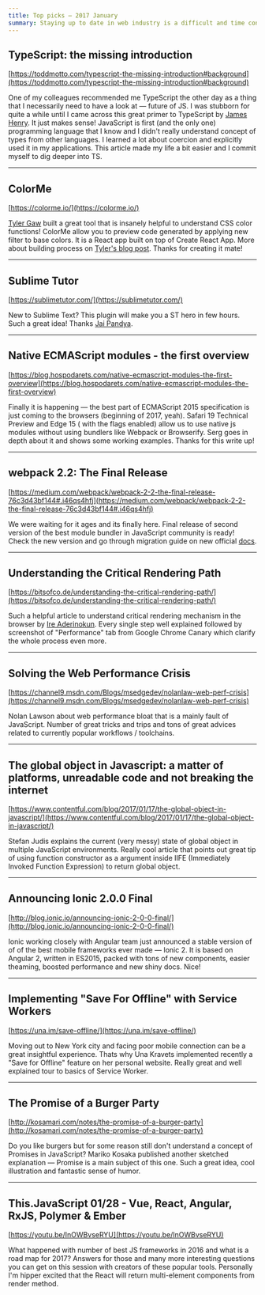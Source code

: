 ```yaml
---
title: Top picks — 2017 January
summary: Staying up to date in web industry is a difficult and time consuming task. I would like to share with you my top finds from the past month.
---
```


## TypeScript: the missing introduction

[https://toddmotto.com/typescript-the-missing-introduction#background](https://toddmotto.com/typescript-the-missing-introduction#background)

One of my colleagues recommended me TypeScript the other day as a thing that I necessarily need to have a look at — future of JS. I was stubborn for quite a while until I came across this great primer to TypeScript by [James Henry](https://twitter.com/MrJamesHenry). It just makes sense! JavaScript is first (and the only one) programming language that I know and I didn't really understand concept of types from other languages. I learned a lot about coercion and explicitly used it in my applications. This article made my life a bit easier and I commit myself to dig deeper into TS.

- - -

## ColorMe

[https://colorme.io/](https://colorme.io/)

[Tyler Gaw](https://twitter.com/tylergaw) built a great tool that is insanely helpful to understand CSS color functions! ColorMe allow you to preview code generated by applying new filter to base colors. It is a React app built on top of Create React App. More about building process on [Tyler's blog post](https://tylergaw.com/articles/introducing-colorme). Thanks for creating it mate!

- - -

## Sublime Tutor

[https://sublimetutor.com/](https://sublimetutor.com/)

New to Sublime Text? This plugin will make you a ST hero in few hours. Such a great idea! Thanks [Jai Pandya](https://twitter.com/jaipandya).

- - -

## Native ECMAScript modules - the first overview

[https://blog.hospodarets.com/native-ecmascript-modules-the-first-overview](https://blog.hospodarets.com/native-ecmascript-modules-the-first-overview)

Finally it is happening — the best part of ECMAScript 2015 specification is just coming to the browsers (beginning of 2017, yeah). Safari 19 Technical Preview and Edge 15 ( with the flags enabled) allow us to use native js modules without using bundlers like Webpack or Browserify. Serg goes in depth about it and shows some working examples. Thanks for this write up!

- - -

## webpack 2.2: The Final Release

[https://medium.com/webpack/webpack-2-2-the-final-release-76c3d43bf144#.i46qs4hfj](https://medium.com/webpack/webpack-2-2-the-final-release-76c3d43bf144#.i46qs4hfj)

We were waiting for it ages and its finally here. Final release of second version of the best module bundler in JavaScript community is ready! Check the new version and go through migration guide on new official [docs](https://webpack.js.org/).

- - -

## Understanding the Critical Rendering Path

[https://bitsofco.de/understanding-the-critical-rendering-path/](https://bitsofco.de/understanding-the-critical-rendering-path/)

Such a helpful article to understand critical rendering mechanism in the browser by [Ire Aderinokun](https://twitter.com/ireaderinokun). Every single step well explained followed by screenshot of "Performance" tab from Google Chrome Canary which clarify the whole process even more.

- - -

## Solving the Web Performance Crisis

[https://channel9.msdn.com/Blogs/msedgedev/nolanlaw-web-perf-crisis](https://channel9.msdn.com/Blogs/msedgedev/nolanlaw-web-perf-crisis)

Nolan Lawson about web performance bloat that is a mainly fault of JavaScript. Number of great tricks and trips and tons of great advices related to currently popular workflows / toolchains.

- - -

## The global object in Javascript: a matter of platforms, unreadable code and not breaking the internet

[https://www.contentful.com/blog/2017/01/17/the-global-object-in-javascript/](https://www.contentful.com/blog/2017/01/17/the-global-object-in-javascript/)

Stefan Judis explains the current (very messy) state of global object in multiple JavaScript environments. Really cool article that points out great tip of using function constructor as a argument inside IIFE (Immediately Invoked Function Expression) to return global object.

- - -

## Announcing Ionic 2.0.0 Final

[http://blog.ionic.io/announcing-ionic-2-0-0-final/](http://blog.ionic.io/announcing-ionic-2-0-0-final/)

Ionic working closely with Angular team just announced a stable version of of of the best mobile frameworks ever made — Ionic 2. It is based on Angular 2, written in ES2015, packed with tons of new components, easier theaming, boosted performance and new shiny docs. Nice!

- - -

## Implementing "Save For Offline" with Service Workers

[https://una.im/save-offline/](https://una.im/save-offline/)

Moving out to New York city and facing poor mobile connection can be a great insightful experience. Thats why Una Kravets implemented recently a "Save for Offline" feature on her personal website. Really great and well explained tour to basics of Service Worker.

- - -

## The Promise of a Burger Party

[http://kosamari.com/notes/the-promise-of-a-burger-party](http://kosamari.com/notes/the-promise-of-a-burger-party)

Do you like burgers but for some reason still don't understand a concept of Promises in JavaScript? Mariko Kosaka published another sketched explanation — Promise is a main subject of this one. Such a great idea, cool illustration and fantastic sense of humor.

- - -

## This.JavaScript 01/28 - Vue, React, Angular, RxJS, Polymer & Ember

[https://youtu.be/InOWBvseRYU](https://youtu.be/InOWBvseRYU)

What happened with number of best JS frameworks in 2016 and what is a road map for 2017? Answers for those and many more interesting questions you can get on this session with creators of these popular tools. Personally I'm hipper excited that the React will return multi-element components from render method.
